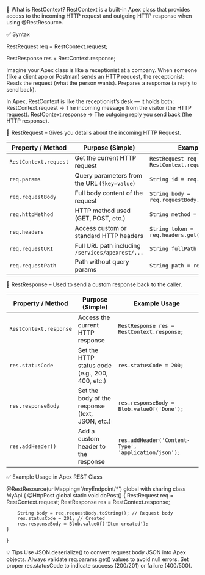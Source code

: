 🚀 What is RestContext?
RestContext is a built-in Apex class that provides access to the incoming HTTP request and outgoing HTTP response when using @RestResource.

✅ Syntax

RestRequest req = RestContext.request;

RestResponse res = RestContext.response;

Imagine your Apex class is like a receptionist at a company. When someone (like a client app or Postman) sends an HTTP request, the receptionist:
Reads the request (what the person wants).
Prepares a response (a reply to send back).

In Apex, RestContext is like the receptionist’s desk — it holds both:
RestContext.request → The incoming message from the visitor (the HTTP request).
RestContext.response → The outgoing reply you send back (the HTTP response).

🔹 RestRequest – Gives you details about the incoming HTTP Request.

| Property / Method     | Purpose (Simple)                                 | Example Usage                                      |
| --------------------- | ------------------------------------------------ | -------------------------------------------------- |
| `RestContext.request` | Get the current HTTP request                     | `RestRequest req = RestContext.request;`           |
| `req.params`          | Query parameters from the URL (`?key=value`)     | `String id = req.params.get('id');`                |
| `req.requestBody`     | Full body content of the request                 | `String body = req.requestBody.toString();`        |
| `req.httpMethod`      | HTTP method used (GET, POST, etc.)               | `String method = req.httpMethod;`                  |
| `req.headers`         | Access custom or standard HTTP headers           | `String token = req.headers.get('Authorization');` |
| `req.requestURI`      | Full URL path including `/services/apexrest/...` | `String fullPath = req.requestURI;`                |
| `req.requestPath`     | Path without query params                        | `String path = req.requestPath;`                   |


🔸 RestResponse – Used to send a custom response back to the caller.

| Property / Method      | Purpose (Simple)                                | Example Usage                                        |
| ---------------------- | ----------------------------------------------- | ---------------------------------------------------- |
| `RestContext.response` | Access the current HTTP response                | `RestResponse res = RestContext.response;`           |
| `res.statusCode`       | Set the HTTP status code (e.g., 200, 400, etc.) | `res.statusCode = 200;`                              |
| `res.responseBody`     | Set the body of the response (text, JSON, etc.) | `res.responseBody = Blob.valueOf('Done');`           |
| `res.addHeader()`      | Add a custom header to the response             | `res.addHeader('Content-Type', 'application/json');` |


✅ Example Usage in Apex REST Class

@RestResource(urlMapping='/myEndpoint/*')
global with sharing class MyApi {
    @HttpPost
    global static void doPost() {
        RestRequest req = RestContext.request;
        RestResponse res = RestContext.response;

        String body = req.requestBody.toString(); // Request body
        res.statusCode = 201; // Created
        res.responseBody = Blob.valueOf('Item created');
    }
}


💡 Tips
Use JSON.deserialize() to convert request body JSON into Apex objects.
Always validate req.params.get() values to avoid null errors.
Set proper res.statusCode to indicate success (200/201) or failure (400/500).

